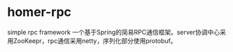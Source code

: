 # homer-rpc
simple rpc framework 
一个基于Spring的简易RPC通信框架。server协调中心采用ZooKeepr，rpc通信采用netty，序列化部分使用protobuf。
